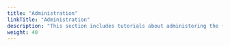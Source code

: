 ```yaml
---
title: "Administration"
linkTitle: "Administration"
description: "This section includes tutorials about administering the {{% ctx %}} platform."
weight: 40
---
```


